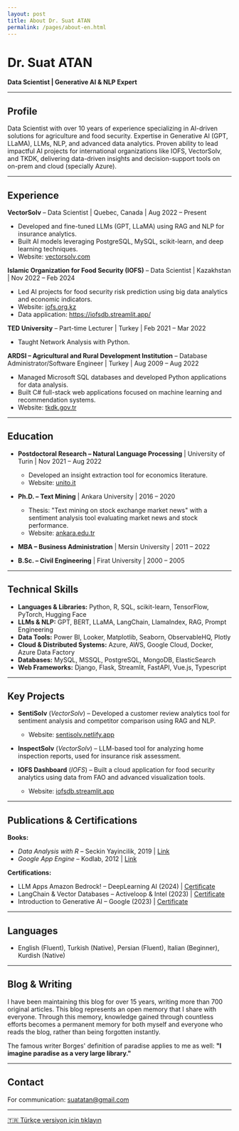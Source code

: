 ```yaml
---
layout: post
title: About Dr. Suat ATAN
permalink: /pages/about-en.html
---
```


# Dr. Suat ATAN

**Data Scientist | Generative AI & NLP Expert**  

---

## Profile

Data Scientist with over 10 years of experience specializing in AI-driven solutions for agriculture and food security. Expertise in Generative AI (GPT, LLaMA), LLMs, NLP, and advanced data analytics. Proven ability to lead impactful AI projects for international organizations like IOFS, VectorSolv, and TKDK, delivering data-driven insights and decision-support tools on on-prem and cloud (specially Azure).

---

## Experience

**VectorSolv** – Data Scientist | Quebec, Canada | Aug 2022 – Present

- Developed and fine-tuned LLMs (GPT, LLaMA) using RAG and NLP for insurance analytics.
- Built AI models leveraging PostgreSQL, MySQL, scikit-learn, and deep learning techniques.
- Website: [vectorsolv.com](http://vectorsolv.com/)

**Islamic Organization for Food Security (IOFS)** – Data Scientist | Kazakhstan | Nov 2022 – Feb 2024

- Led AI projects for food security risk prediction using big data analytics and economic indicators.
- Website: [iofs.org.kz](http://iofs.org.kz/)
- Data application: https://iofsdb.streamlit.app/

**TED University** – Part-time Lecturer | Turkey | Feb 2021 – Mar 2022

- Taught Network Analysis with Python.

**ARDSI – Agricultural and Rural Development Institution** – Database Administrator/Software Engineer | Turkey | Aug 2009 – Aug 2022

- Managed Microsoft SQL databases and developed Python applications for data analysis.
- Built C# full-stack web applications focused on machine learning and recommendation systems.
- Website: [tkdk.gov.tr](https://tkdk.gov.tr/)

---

## Education

- **Postdoctoral Research – Natural Language Processing** | University of Turin | Nov 2021 – Aug 2022
    
    - Developed an insight extraction tool for economics literature.
    - Website: [unito.it](https://www.unito.it/)
- **Ph.D. – Text Mining** | Ankara University | 2016 – 2020
    
    - Thesis: "Text mining on stock exchange market news" with a sentiment analysis tool evaluating market news and stock performance.
    - Website: [ankara.edu.tr](https://ankara.edu.tr/)
- **MBA – Business Administration** | Mersin University | 2011 – 2022
    
- **B.Sc. – Civil Engineering** | Firat University | 2000 – 2005

---

## Technical Skills

- **Languages & Libraries:** Python, R, SQL, scikit-learn, TensorFlow, PyTorch, Hugging Face
- **LLMs & NLP:** GPT, BERT, LLaMA, LangChain, LlamaIndex, RAG, Prompt Engineering
- **Data Tools:** Power BI, Looker, Matplotlib, Seaborn, ObservableHQ, Plotly
- **Cloud & Distributed Systems:** Azure, AWS, Google Cloud, Docker, Azure Data Factory
- **Databases:** MySQL, MSSQL, PostgreSQL, MongoDB, ElasticSearch
- **Web Frameworks:** Django, Flask, Streamlit, FastAPI, Vue.js, Typescript

---

## Key Projects

- **SentiSolv** (_VectorSolv_) – Developed a customer review analytics tool for sentiment analysis and competitor comparison using RAG and NLP.
    
    - Website: [sentisolv.netlify.app](https://sentisolv.netlify.app/)
- **InspectSolv** (_VectorSolv_) – LLM-based tool for analyzing home inspection reports, used for insurance risk assessment.
    
- **IOFS Dashboard** (_IOFS_) – Built a cloud application for food security analytics using data from FAO and advanced visualization tools.
    
    - Website: [iofsdb.streamlit.app](https://iofsdb.streamlit.app/)

---

## Publications & Certifications

**Books:**

- _Data Analysis with R_ – Seckin Yayincilik, 2019 | [Link](https://www.seckin.com.tr/kitap/iktisat-ve-isletme-uygulamalari-icin-r-ile-veri-analizi-istatistik-modelleme-uygulama-yayinlama-suat-atan-hakan-emekci-s-p-439221914)
- _Google App Engine_ – Kodlab, 2012 | [Link](https://www.dr.com.tr/Kitap/Google-App-Engine/Suat-Atan/Egitim-ve-Sinav-Kitaplari/Bilgisayar-Kitaplari/Diger/urunno=0000000396065)

**Certifications:**

- LLM Apps Amazon Bedrock! – DeepLearning AI (2024) | [Certificate](https://learn.deeplearning.ai/accomplishments/6afec058-11f9-45b8-bd41-29ac4f5dae59)
- LangChain & Vector Databases – Activeloop & Intel (2023) | [Certificate](https://learn.activeloop.ai/certificates/kmvfjhht5q)
- Introduction to Generative AI – Google (2023) | [Certificate](https://www.cloudskillsboost.google/public_profiles/f25e6caa-3ddf-48be-b560-8f6d057d5950/badges/4487826)

---

## Languages

- English (Fluent), Turkish (Native), Persian (Fluent), Italian (Beginner), Kurdish (Native)

---

## Blog & Writing

I have been maintaining this blog for over 15 years, writing more than 700 original articles. This blog represents an open memory that I share with everyone. Through this memory, knowledge gained through countless efforts becomes a permanent memory for both myself and everyone who reads the blog, rather than being forgotten instantly.

The famous writer Borges' definition of paradise applies to me as well: **"I imagine paradise as a very large library."**

---

## Contact

For communication: suatatan@gmail.com

---

[🇹🇷 Türkçe versiyon için tıklayın](2017-01-02-dr-suat-atan-kimdir.html)
